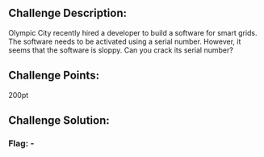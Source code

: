 ## Challenge Description:

Olympic City recently hired a developer to build a software for smart grids. The software needs to be activated using a serial number. However, it seems that the software is sloppy. Can you crack its serial number?

## Challenge Points:

200pt

## Challenge Solution:



### Flag: -
